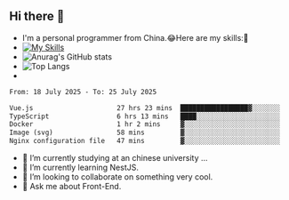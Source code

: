 ## Hi there 👋
- I'm a personal programmer from China.😂Here are my skills:🤔
- [![My Skills](https://skillicons.dev/icons?i=js,html,css,vue,typescript,java,golang)](https://skillicons.dev)
- ![Anurag's GitHub stats](https://github-readme-stats.vercel.app/api?username=FluffyChi-Xing&count_private=true&show_icons=true&theme=radical)
- ![Top Langs](https://github-readme-stats.vercel.app/api/top-langs/?username=FluffyChi-Xing)
- <!--START_SECTION:waka-->

```txt
From: 18 July 2025 - To: 25 July 2025

Vue.js                     27 hrs 23 mins  █████████████████▓░░░░░░░   70.68 %
TypeScript                 6 hrs 13 mins   ████░░░░░░░░░░░░░░░░░░░░░   16.04 %
Docker                     1 hr 2 mins     ▓░░░░░░░░░░░░░░░░░░░░░░░░   02.70 %
Image (svg)                58 mins         ▓░░░░░░░░░░░░░░░░░░░░░░░░   02.53 %
Nginx configuration file   47 mins         ▓░░░░░░░░░░░░░░░░░░░░░░░░   02.06 %
```

<!--END_SECTION:waka-->
- 🔭 I’m currently studying at an chinese university ...
- 🌱 I’m currently learning NestJS.
- 👯 I’m looking to collaborate on something very cool.
- 💬 Ask me about Front-End.
